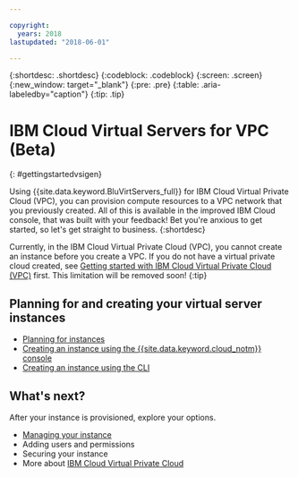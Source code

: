 ```yaml
---

copyright:
  years: 2018
lastupdated: "2018-06-01"

---
```


{:shortdesc: .shortdesc}
{:codeblock: .codeblock}
{:screen: .screen}
{:new_window: target="_blank"}
{:pre: .pre}
{:table: .aria-labeledby="caption"}
{:tip: .tip}

# IBM Cloud Virtual Servers for VPC (Beta)
{: #gettingstartedvsigen}

Using {{site.data.keyword.BluVirtServers_full}} for IBM Cloud Virtual Private Cloud (VPC), you can provision compute resources to a VPC network that you previously created. All of this is available in the improved IBM Cloud console, that was built with your feedback! Bet you're anxious to get started, so let's get straight to business.
{:shortdesc}

Currently, in the IBM Cloud Virtual Private Cloud (VPC), you cannot create an instance before you create a VPC.  If you do not have a virtual private cloud created, see [Getting started with IBM Cloud Virtual Private Cloud (VPC)](/docs/infrastructure/vpc/getting-started.html) first. This limitation will be removed soon!
{:tip}
 
## Planning for and creating your virtual server instances

 * [Planning for instances](vsi_best_practices.html)
 * [Creating an instance using the {{site.data.keyword.cloud_notm}} console](vsi_is_create_instance.html)
 * [Creating an instance using the CLI](vsi_is_create_instance_cli.html)
  
## What's next?
After your instance is provisioned, explore your options.
* [Managing your instance](vsi_is_manage_instances.html)
* Adding users and permissions
* Securing your instance
* More about [IBM Cloud Virtual Private Cloud](/docs/infrastructure/vpc/about.html)
 

